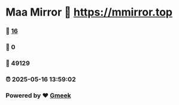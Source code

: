 # Maa Mirror :link: https://mmirror.top 
### :page_facing_up: [16](https://mmirror.top/tag.html) 
### :speech_balloon: 0 
### :hibiscus: 49129 
### :alarm_clock: 2025-05-16 13:59:02 
### Powered by :heart: [Gmeek](https://github.com/Meekdai/Gmeek)
